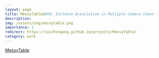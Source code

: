 ```yaml
---
layout: page
title: MessyTable&#58; Instance Association in Multiple Camera Views
description:  
img: /assets/img/messytable.png
importance: 1
redirect: https://caizhongang.github.io/projects/MessyTable/
category: work
---
```

<a href="https://caizhongang.github.io/projects/MessyTable/">MessyTable</a>
